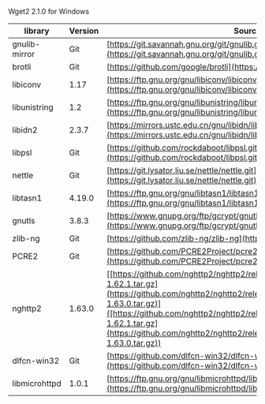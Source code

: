 Wget2 2.1.0 for Windows

| library       | Version  | Source              |
|---------------| ---------------------|-----------------------|
| gnulib-mirror | Git    | [https://git.savannah.gnu.org/git/gnulib.git](https://git.savannah.gnu.org/git/gnulib.git)  |
| brotli        | Git    | [https://github.com/google/brotli](https://github.com/google/brotli)  |
| libiconv      | 1.17   | [https://ftp.gnu.org/gnu/libiconv/libiconv-1.17.tar.gz](https://ftp.gnu.org/gnu/libiconv/libiconv-1.17.tar.gz)  |
| libunistring  | 1.2    | [https://ftp.gnu.org/gnu/libunistring/libunistring-1.2.tar.gz](https://ftp.gnu.org/gnu/libunistring/libunistring-1.2.tar.gz) |
| libidn2       | 2.3.7  | [https://mirrors.ustc.edu.cn/gnu/libidn/libidn2-2.3.7.tar.gz](https://mirrors.ustc.edu.cn/gnu/libidn/libidn2-2.3.7.tar.gz) |
| libpsl        | Git    | [https://github.com/rockdaboot/libpsl.git](https://github.com/rockdaboot/libpsl.git)  |
| nettle        | Git    |[https://git.lysator.liu.se/nettle/nettle.git](https://git.lysator.liu.se/nettle/nettle.git)  |
| libtasn1      | 4.19.0 | [https://ftp.gnu.org/gnu/libtasn1/libtasn1-4.19.0.tar.gz](https://ftp.gnu.org/gnu/libtasn1/libtasn1-4.19.0.tar.gz) |
| gnutls        | 3.8.3| [https://www.gnupg.org/ftp/gcrypt/gnutls/v3.8/gnutls-3.8.3.tar.xz](https://www.gnupg.org/ftp/gcrypt/gnutls/v3.8/gnutls-3.8.3.tar.xz)  |
| zlib-ng       | Git    | [https://github.com/zlib-ng/zlib-ng](https://github.com/zlib-ng/zlib-ng)  |
| PCRE2         | Git    | [https://github.com/PCRE2Project/pcre2](https://github.com/PCRE2Project/pcre2) |
| nghttp2       | 1.63.0 | [[https://github.com/nghttp2/nghttp2/releases/download/v1.62.1/nghttp2-1.62.1.tar.gz](https://github.com/nghttp2/nghttp2/releases/download/v1.63.0/nghttp2-1.63.0.tar.gz)]([https://github.com/nghttp2/nghttp2/releases/download/v1.62.1/nghttp2-1.62.1.tar.gz](https://github.com/nghttp2/nghttp2/releases/download/v1.63.0/nghttp2-1.63.0.tar.gz))  |
| dlfcn-win32   | Git    | [https://github.com/dlfcn-win32/dlfcn-win32.git](https://github.com/dlfcn-win32/dlfcn-win32.git)  |
| libmicrohttpd | 1.0.1  | [https://ftp.gnu.org/gnu/libmicrohttpd/libmicrohttpd-latest.tar.gz](https://ftp.gnu.org/gnu/libmicrohttpd/libmicrohttpd-latest.tar.gz)  |
